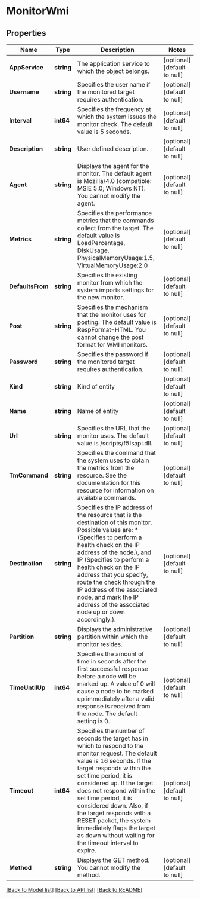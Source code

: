 # MonitorWmi

## Properties
Name | Type | Description | Notes
------------ | ------------- | ------------- | -------------
**AppService** | **string** | The application service to which the object belongs. | [optional] [default to null]
**Username** | **string** | Specifies the user name if the monitored target requires authentication. | [optional] [default to null]
**Interval** | **int64** | Specifies the frequency at which the system issues the monitor check. The default value is 5 seconds. | [optional] [default to null]
**Description** | **string** | User defined description. | [optional] [default to null]
**Agent** | **string** | Displays the agent for the monitor. The default agent is Mozilla/4.0 (compatible: MSIE 5.0; Windows NT). You cannot modify the agent. | [optional] [default to null]
**Metrics** | **string** | Specifies the performance metrics that the commands collect from the target. The default value is LoadPercentage, DiskUsage, PhysicalMemoryUsage:1.5, VirtualMemoryUsage:2.0 | [optional] [default to null]
**DefaultsFrom** | **string** | Specifies the existing monitor from which the system imports settings for the new monitor. | [optional] [default to null]
**Post** | **string** | Specifies the mechanism that the monitor uses for posting. The default value is RespFormat&#x3D;HTML. You cannot change the post format for WMI monitors. | [optional] [default to null]
**Password** | **string** | Specifies the password if the monitored target requires authentication. | [optional] [default to null]
**Kind** | **string** | Kind of entity | [optional] [default to null]
**Name** | **string** | Name of entity | [optional] [default to null]
**Url** | **string** | Specifies the URL that the monitor uses. The default value is /scripts/f5Isapi.dll. | [optional] [default to null]
**TmCommand** | **string** | Specifies the command that the system uses to obtain the metrics from the resource. See the documentation for this resource for information on available commands. | [optional] [default to null]
**Destination** | **string** | Specifies the IP address of the resource that is the destination of this monitor. Possible values are:  * (Specifies to perform a health check on the IP address of the node.), and  IP  (Specifies to perform a health check on the IP address that you specify, route the check through the IP address of the associated node, and mark the IP address of the associated node up or down accordingly.). | [optional] [default to null]
**Partition** | **string** | Displays the administrative partition within which the monitor resides. | [optional] [default to null]
**TimeUntilUp** | **int64** | Specifies the amount of time in seconds after the first successful response before a node will be marked up.  A value of 0 will cause a node to be marked up immediately after a valid  response is received from the node. The default setting is 0. | [optional] [default to null]
**Timeout** | **int64** | Specifies the number of seconds the target has in which to respond to the monitor request. The default value is 16 seconds. If the target responds within the set time period, it is considered up. If the target does not respond within the set time period, it is considered down. Also, if the target responds with a RESET packet, the system immediately flags the target as down without waiting for the timeout interval to expire. | [optional] [default to null]
**Method** | **string** | Displays the GET method. You cannot modify the method. | [optional] [default to null]

[[Back to Model list]](../README.md#documentation-for-models) [[Back to API list]](../README.md#documentation-for-api-endpoints) [[Back to README]](../README.md)


